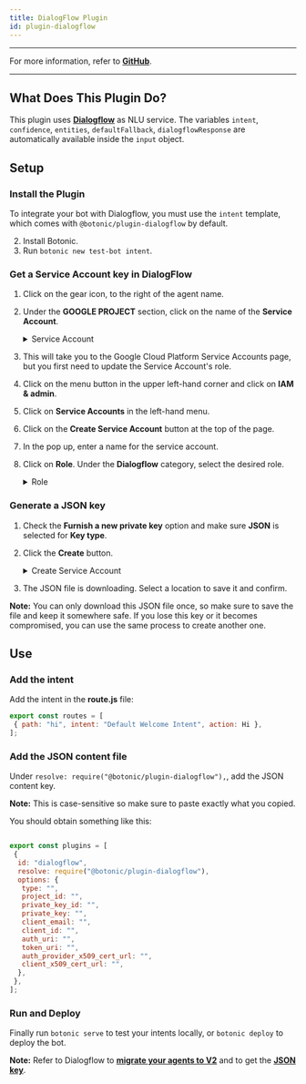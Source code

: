```yaml
---
title: DialogFlow Plugin
id: plugin-dialogflow
---
```


---

For more information, refer to **[GitHub](https://github.com/hubtype/botonic/tree/master/packages/botonic-plugin-dialogflow)**.

---

## What Does This Plugin Do?

This plugin uses **[Dialogflow](https://dialogflow.com/)** as NLU service. The variables `intent`, `confidence`, `entities`, `defaultFallback`, `dialogflowResponse` are automatically available inside the `input` object.

## Setup

### Install the Plugin

To integrate your bot with Dialogflow, you must use the `intent` template, which comes with `@botonic/plugin-dialogflow` by default. 

2. Install Botonic.
2. Run `botonic new test-bot intent`.

### Get a Service Account key in DialogFlow

1. Click on the gear icon, to the right of the agent name.

2. Under the **GOOGLE PROJECT** section, click on the name of the **Service Account**.
   
   <details>
      <summary>Service Account</summary>

   ![](https://botonic-doc-static.netlify.com/images/dflow/dg1.png)

   </details>
3. This will take you to the Google Cloud Platform Service Accounts page, but you first need to update the Service Account's role.

4. Click on the menu button in the upper left-hand corner and click on **IAM & admin**.

5. Click on **Service Accounts** in the left-hand menu.

6. Click on the **Create Service Account** button at the top of the page.

7. In the pop up, enter a name for the service account.

8. Click on **Role**. Under the **Dialogflow** category, select the desired role.

    <details>
         <summary>Role</summary>

      ![](https://botonic-doc-static.netlify.com/images/dflow/dg2.png)
      
      </details>


### Generate a JSON key

1. Check the **Furnish a new private key** option and make sure **JSON** is selected for **Key type**.

2. Click the **Create** button.
   <details>
      <summary>Create Service Account</summary>
   ![](https://botonic-doc-static.netlify.com/images/dflow/dg3.png)
   </details>
   
3. The JSON file is downloading. Select a location to save it and confirm. 

**Note:** You can only download this JSON file once, so make sure to save the file and keep it somewhere safe. If you lose this key or it becomes compromised, you can use the same process to create another one.


## Use

### Add the intent

Add the intent in the **route.js** file:

```javascript
export const routes = [
 { path: "hi", intent: "Default Welcome Intent", action: Hi },
];
```

### Add the JSON content file

Under `resolve: require("@botonic/plugin-dialogflow"),`, add the JSON content key.

**Note:** This is case-sensitive so make sure to paste exactly what you copied.

You should obtain something like this:

```javascript

export const plugins = [
 {
  id: "dialogflow",
  resolve: require("@botonic/plugin-dialogflow"),
  options: {
   type: "",
   project_id: "",
   private_key_id: "",
   private_key: "",
   client_email: "",
   client_id: "",
   auth_uri: "",
   token_uri: "",
   auth_provider_x509_cert_url: "",
   client_x509_cert_url: "",
  },
 },
];
```

### Run and Deploy

Finally run `botonic serve` to test your intents locally, or `botonic deploy` to deploy the bot.

**Note:** Refer to Dialogflow to **[migrate your agents to V2]((https://dialogflow.com/docs/reference/v1-v2-migration-guide#switch_your_agent_from_v1_to_v2))** and to get the **[JSON key](https://dialogflow.com/docs/reference/v2-auth-setup)**.

